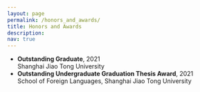 ```yaml
---
layout: page
permalink: /honors_and_awards/
title: Honors and Awards
description: 
nav: true
---
```


<ul>
   <li><b>Outstanding Graduate</b>, 2021</li>
   Shanghai Jiao Tong University
   <li><b>Outstanding Undergraduate Graduation Thesis Award</b>, 2021</li>
   School of Foreign Languages, Shanghai Jiao Tong University
</ul>
